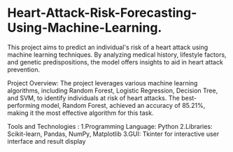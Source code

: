 # Heart-Attack-Risk-Forecasting-Using-Machine-Learning.
This project aims to predict an individual's risk of a heart attack using machine learning techniques. By analyzing medical history, lifestyle factors, and genetic predispositions, the model offers insights to aid in heart attack prevention.

Project Overview:
The project leverages various machine learning algorithms, including Random Forest, Logistic Regression, Decision Tree, and SVM, to identify individuals at risk of heart attacks. The best-performing model, Random Forest, achieved an accuracy of 85.21%, making it the most effective algorithm for this task.

Tools and Technologies :
1.Programming Language: Python
2.Libraries: Scikit-learn, Pandas, NumPy, Matplotlib
3.GUI: Tkinter for interactive user interface and result display

